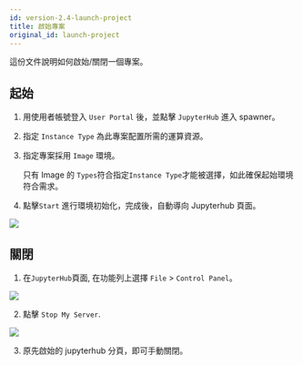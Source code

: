 ```yaml
---
id: version-2.4-launch-project
title: 啟始專案
original_id: launch-project
---
```


這份文件說明如何啟始/關閉一個專案。

## 起始

1. 用使用者帳號登入 `User Portal` 後，並點擊 `JupyterHub` 進入 spawner。

2. 指定 `Instance Type` 為此專案配置所需的運算資源。

3. 指定專案採用 `Image` 環境。

   只有 Image 的 `Types`符合指定`Instance Type`才能被選擇，如此確保起始環境符合需求。 

4. 點擊`Start` 進行環境初始化，完成後，自動導向 Jupyterhub 頁面。

![](assets/spawner_v24.png)

## 關閉

1. 在`JupyterHub`頁面, 在功能列上選擇 `File` > `Control Panel`。 

 ![](assets/Hub_control_panel.png)

2. 點擊 `Stop My Server`.

![](assets/navbar_stop_server.png)

3. 原先啟始的 jupyterhub 分頁，即可手動關閉。
